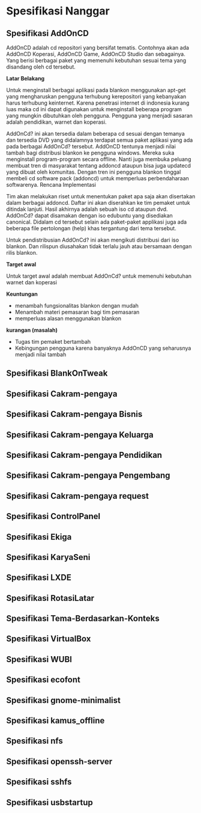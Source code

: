 # Spesifikasi Nanggar

## Spesifikasi AddOnCD
AddOnCD adalah cd repositori yang bersifat tematis. Contohnya akan ada AddOnCD Koperasi, AddOnCD Game, AddOnCD Studio dan sebagainya. Yang berisi berbagai paket yang memenuhi kebutuhan sesuai tema yang disandang oleh cd tersebut.

**Latar Belakang**

Untuk menginstall berbagai aplikasi pada blankon menggunakan apt-get yang mengharuskan pengguna terhubung kerepositori yang kebanyakan harus terhubung keinternet. Karena penetrasi internet di indonesia kurang luas maka cd ini dapat digunakan untuk menginstall beberapa program yang mungkin dibutuhkan oleh pengguna. Pengguna yang menjadi sasaran adalah pendidikan, warnet dan koperasi.

AddOnCd? ini akan tersedia dalam beberapa cd sesuai dengan temanya dan tersedia DVD yang didalamnya terdapat semua paket aplikasi yang ada pada berbagai AddOnCd? tersebut. AddOnCD tentunya menjadi nilai tambah bagi distribusi blankon ke pengguna windows. Mereka suka menginstall program-program secara offline. Nanti juga membuka peluang membuat tren di masyarakat tentang addoncd ataupun bisa juga updatecd yang dibuat oleh komunitas. Dengan tren ini pengguna blankon tinggal membeli cd software pack (addoncd) untuk memperluas perbendaharaan softwarenya.
Rencana Implementasi

Tim akan melakukan riset untuk menentukan paket apa saja akan disertakan dalam berbagai addoncd. Daftar ini akan diserahkan ke tim pemaket untuk ditindak lanjuti. Hasil akhirnya adalah sebuah iso cd ataupun dvd. AddOnCd? dapat disamakan dengan iso edubuntu yang disediakan canonical. Didalam cd tersebut selain ada paket-paket applikasi juga ada beberapa file pertolongan (help) khas tergantung dari tema tersebut.

Untuk pendistribusian AddOnCd? ini akan mengikuti distribusi dari iso blankon. Dan rilispun diusahakan tidak terlalu jauh atau bersamaan dengan rilis blankon.

**Target awal**

Untuk target awal adalah membuat AddOnCd? untuk memenuhi kebutuhan warnet dan koperasi

**Keuntungan**
  + menambah fungsionalitas blankon dengan mudah
  + Menambah materi pemasaran bagi tim pemasaran
  + memperluas alasan menggunakan blankon 

**kurangan (masalah)**
  + Tugas tim pemaket bertambah
  + Kebingungan pengguna karena banyaknya AddOnCD yang seharusnya menjadi nilai tambah 
  
## Spesifikasi BlankOnTweak
    
## Spesifikasi Cakram-pengaya

## Spesifikasi Cakram-pengaya Bisnis

## Spesifikasi Cakram-pengaya Keluarga

## Spesifikasi Cakram-pengaya Pendidikan

## Spesifikasi Cakram-pengaya Pengembang

## Spesifikasi Cakram-pengaya request

## Spesifikasi ControlPanel

## Spesifikasi Ekiga

## Spesifikasi KaryaSeni

## Spesifikasi LXDE

## Spesifikasi RotasiLatar

## Spesifikasi Tema-Berdasarkan-Konteks

## Spesifikasi VirtualBox

## Spesifikasi WUBI

## Spesifikasi ecofont

## Spesifikasi gnome-minimalist

## Spesifikasi kamus_offline

## Spesifikasi nfs

## Spesifikasi openssh-server

## Spesifikasi sshfs

## Spesifikasi usbstartup
